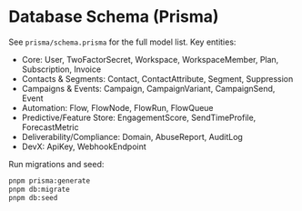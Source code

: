 # Database Schema (Prisma)

See `prisma/schema.prisma` for the full model list. Key entities:

- Core: User, TwoFactorSecret, Workspace, WorkspaceMember, Plan, Subscription, Invoice
- Contacts & Segments: Contact, ContactAttribute, Segment, Suppression
- Campaigns & Events: Campaign, CampaignVariant, CampaignSend, Event
- Automation: Flow, FlowNode, FlowRun, FlowQueue
- Predictive/Feature Store: EngagementScore, SendTimeProfile, ForecastMetric
- Deliverability/Compliance: Domain, AbuseReport, AuditLog
- DevX: ApiKey, WebhookEndpoint

Run migrations and seed:

```bash
pnpm prisma:generate
pnpm db:migrate
pnpm db:seed
```
